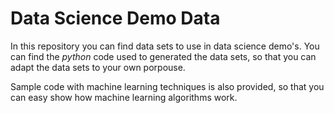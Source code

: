 # Data Science Demo Data
In this repository you can find data sets to use in data science demo's. You can find the *python* code used to generated the data sets, so that you can adapt the data sets to your own porpouse.

Sample code with machine learning techniques is also provided, so that you can easy show how machine learning algorithms work.
